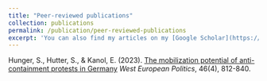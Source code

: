 ```yaml
---
title: "Peer-reviewed publications"
collection: publications
permalink: /publication/peer-reviewed-publications
excerpt: 'You can also find my articles on my [Google Scholar](https://scholar.google.com/citations?hl=en&user=MFvXV1sAAAAJ) profile.'
---
```


Hunger, S., Hutter, S., & Kanol, E. (2023). [The mobilization potential of anti-containment protests in Germany](https://www.tandfonline.com/doi/full/10.1080/01402382.2023.2166728) _West European Politics_, 46(4), 812-840. 
